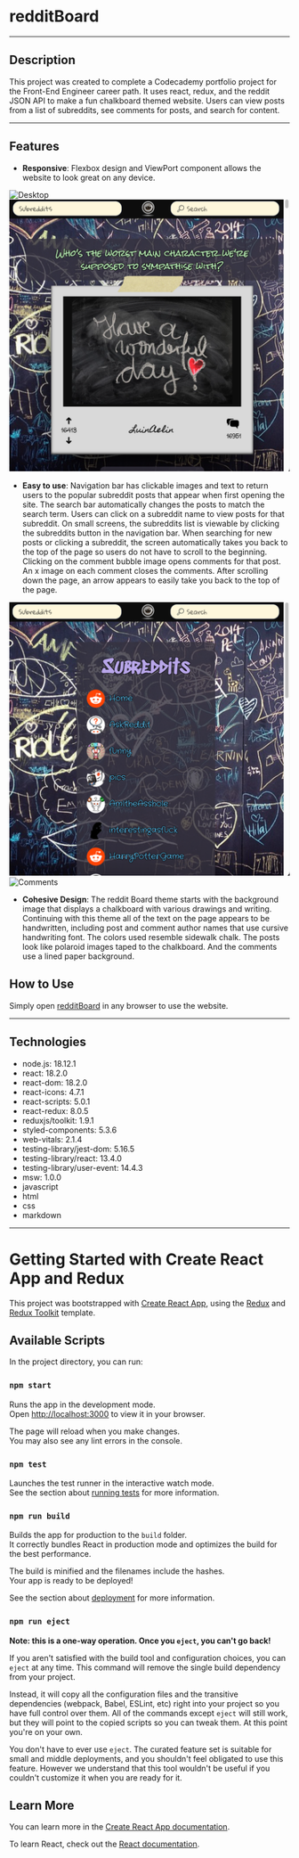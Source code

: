 # redditBoard

---

## Description
This project was created to complete a Codecademy portfolio project for the Front-End Engineer career path.  It uses react, redux, and the reddit JSON API to make a fun chalkboard themed website.  Users can view posts from a list of subreddits, see comments for posts, and search for content. 

---

## Features
*  __Responsive__:  Flexbox design and ViewPort component allows the website to look great on any device.  

<img src="READMEimgs/desktop.png" alt="Desktop">

<img src="READMEimgs/mobile-posts.png" alt="Mobile">

*  __Easy to use__: Navigation bar has clickable images and text to return users to the popular subreddit posts that appear when first opening the site.  The search bar automatically changes the posts to match the search term.  Users can click on a subreddit name to view posts for that subreddit.  On small screens, the subreddits list is viewable by clicking the subreddits button in the navigation bar.  When searching for new posts or clicking a subreddit, the screen automatically takes you back to the top of the page so users do not have to scroll to the beginning.  Clicking on the comment bubble image opens comments for that post.  An x image on each comment closes the comments.  After scrolling down the page, an arrow appears to easily take you back to the top of the page.       

<img src="READMEimgs/mobile-subreddits.png" alt="Mobile Subreddits">


<img src="READMEimgs/comments.png" alt="Comments">

*  __Cohesive Design__: The reddit Board theme starts with the background image that displays a chalkboard with various drawings and writing.  Continuing with this theme all of the text on the page appears to be handwritten, including post and comment author names that use cursive handwriting font.  The colors used resemble sidewalk chalk.  The posts look like polaroid images taped to the chalkboard.  And the comments use a lined paper background.  

## How to Use
Simply open [redditBoard](https://reddit-board.netlify.app/) in any browser to use the website.

---

## Technologies
* node.js: 18.12.1
* react: 18.2.0
* react-dom: 18.2.0
* react-icons: 4.7.1
* react-scripts: 5.0.1
* react-redux: 8.0.5
* reduxjs/toolkit: 1.9.1
* styled-components: 5.3.6
* web-vitals: 2.1.4
* testing-library/jest-dom: 5.16.5
* testing-library/react: 13.4.0
* testing-library/user-event: 14.4.3
* msw: 1.0.0
* javascript
* html
* css
* markdown

---

# Getting Started with Create React App and Redux

This project was bootstrapped with [Create React App](https://github.com/facebook/create-react-app), using the [Redux](https://redux.js.org/) and [Redux Toolkit](https://redux-toolkit.js.org/) template.

## Available Scripts

In the project directory, you can run:

### `npm start`

Runs the app in the development mode.\
Open [http://localhost:3000](http://localhost:3000) to view it in your browser.

The page will reload when you make changes.\
You may also see any lint errors in the console.

### `npm test`

Launches the test runner in the interactive watch mode.\
See the section about [running tests](https://facebook.github.io/create-react-app/docs/running-tests) for more information.

### `npm run build`

Builds the app for production to the `build` folder.\
It correctly bundles React in production mode and optimizes the build for the best performance.

The build is minified and the filenames include the hashes.\
Your app is ready to be deployed!

See the section about [deployment](https://facebook.github.io/create-react-app/docs/deployment) for more information.

### `npm run eject`

**Note: this is a one-way operation. Once you `eject`, you can't go back!**

If you aren't satisfied with the build tool and configuration choices, you can `eject` at any time. This command will remove the single build dependency from your project.

Instead, it will copy all the configuration files and the transitive dependencies (webpack, Babel, ESLint, etc) right into your project so you have full control over them. All of the commands except `eject` will still work, but they will point to the copied scripts so you can tweak them. At this point you're on your own.

You don't have to ever use `eject`. The curated feature set is suitable for small and middle deployments, and you shouldn't feel obligated to use this feature. However we understand that this tool wouldn't be useful if you couldn't customize it when you are ready for it.

## Learn More

You can learn more in the [Create React App documentation](https://facebook.github.io/create-react-app/docs/getting-started).

To learn React, check out the [React documentation](https://reactjs.org/).
